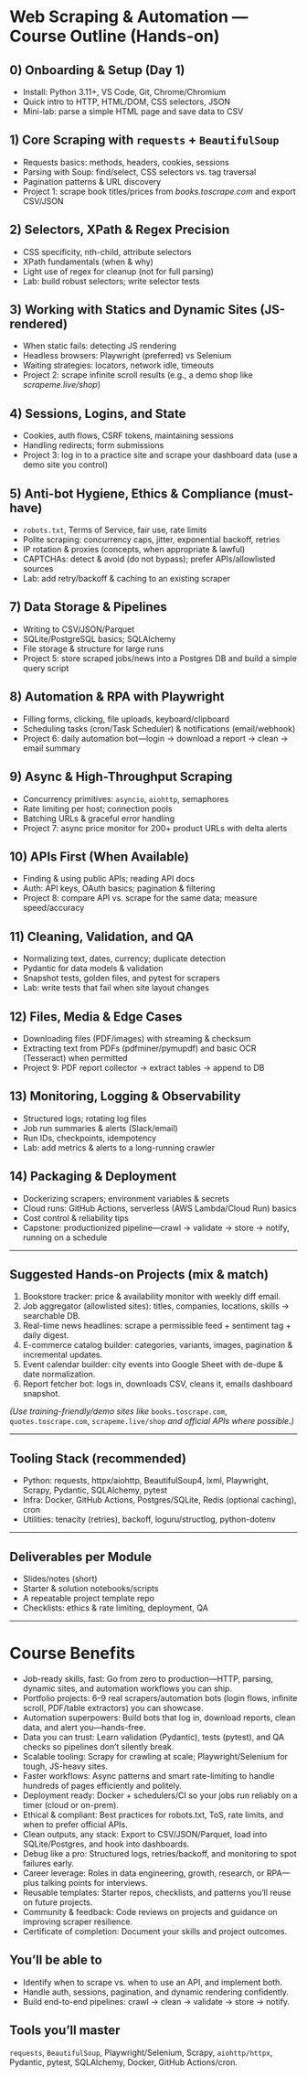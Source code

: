 # Web Scraping & Automation — Course Outline (Hands-on)

## 0) Onboarding & Setup (Day 1)

* Install: Python 3.11+, VS Code, Git, Chrome/Chromium
* Quick intro to HTTP, HTML/DOM, CSS selectors, JSON
* Mini-lab: parse a simple HTML page and save data to CSV

## 1) Core Scraping with `requests` + `BeautifulSoup`

* Requests basics: methods, headers, cookies, sessions
* Parsing with Soup: find/select, CSS selectors vs. tag traversal
* Pagination patterns & URL discovery
* Project 1: scrape book titles/prices from *books.toscrape.com* and export CSV/JSON

## 2) Selectors, XPath & Regex Precision

* CSS specificity, nth-child, attribute selectors
* XPath fundamentals (when & why)
* Light use of regex for cleanup (not for full parsing)
* Lab: build robust selectors; write selector tests

## 3) Working with Statics and Dynamic Sites (JS-rendered)

* When static fails: detecting JS rendering
* Headless browsers: Playwright (preferred) vs Selenium
* Waiting strategies: locators, network idle, timeouts
* Project 2: scrape infinite scroll results (e.g., a demo shop like *scrapeme.live/shop*)

## 4) Sessions, Logins, and State

* Cookies, auth flows, CSRF tokens, maintaining sessions
* Handling redirects; form submissions
* Project 3: log in to a practice site and scrape your dashboard data (use a demo site you control)

## 5) Anti-bot Hygiene, Ethics & Compliance (must-have)

* `robots.txt`, Terms of Service, fair use, rate limits
* Polite scraping: concurrency caps, jitter, exponential backoff, retries
* IP rotation & proxies (concepts, when appropriate & lawful)
* CAPTCHAs: detect & avoid (do not bypass); prefer APIs/allowlisted sources
* Lab: add retry/backoff & caching to an existing scraper

## 7) Data Storage & Pipelines

* Writing to CSV/JSON/Parquet
* SQLite/PostgreSQL basics; SQLAlchemy
* File storage & structure for large runs
* Project 5: store scraped jobs/news into a Postgres DB and build a simple query script

## 8) Automation & RPA with Playwright

* Filling forms, clicking, file uploads, keyboard/clipboard
* Scheduling tasks (cron/Task Scheduler) & notifications (email/webhook)
* Project 6: daily automation bot—login → download a report → clean → email summary

## 9) Async & High-Throughput Scraping

* Concurrency primitives: `asyncio`, `aiohttp`, semaphores
* Rate limiting per host; connection pools
* Batching URLs & graceful error handling
* Project 7: async price monitor for 200+ product URLs with delta alerts

## 10) APIs First (When Available)

* Finding & using public APIs; reading API docs
* Auth: API keys, OAuth basics; pagination & filtering
* Project 8: compare API vs. scrape for the same data; measure speed/accuracy

## 11) Cleaning, Validation, and QA

* Normalizing text, dates, currency; duplicate detection
* Pydantic for data models & validation
* Snapshot tests, golden files, and pytest for scrapers
* Lab: write tests that fail when site layout changes

## 12) Files, Media & Edge Cases

* Downloading files (PDF/images) with streaming & checksum
* Extracting text from PDFs (pdfminer/pymupdf) and basic OCR (Tesseract) when permitted
* Project 9: PDF report collector → extract tables → append to DB

## 13) Monitoring, Logging & Observability

* Structured logs; rotating log files
* Job run summaries & alerts (Slack/email)
* Run IDs, checkpoints, idempotency
* Lab: add metrics & alerts to a long-running crawler

## 14) Packaging & Deployment

* Dockerizing scrapers; environment variables & secrets
* Cloud runs: GitHub Actions, serverless (AWS Lambda/Cloud Run) basics
* Cost control & reliability tips
* Capstone: productionized pipeline—crawl → validate → store → notify, running on a schedule

---

## Suggested Hands-on Projects (mix & match)

1. Bookstore tracker: price & availability monitor with weekly diff email.
2. Job aggregator (allowlisted sites): titles, companies, locations, skills → searchable DB.
3. Real-time news headlines: scrape a permissible feed + sentiment tag + daily digest.
4. E-commerce catalog builder: categories, variants, images, pagination & incremental updates.
5. Event calendar builder: city events into Google Sheet with de-dupe & date normalization.
6. Report fetcher bot: logs in, downloads CSV, cleans it, emails dashboard snapshot.

*(Use training-friendly/demo sites like* `books.toscrape.com`, `quotes.toscrape.com`, `scrapeme.live/shop` *and official APIs where possible.)*

---

## Tooling Stack (recommended)

* Python: requests, httpx/aiohttp, BeautifulSoup4, lxml, Playwright, Scrapy, Pydantic, SQLAlchemy, pytest
* Infra: Docker, GitHub Actions, Postgres/SQLite, Redis (optional caching), cron
* Utilities: tenacity (retries), backoff, loguru/structlog, python-dotenv

---

## Deliverables per Module

* Slides/notes (short)
* Starter & solution notebooks/scripts
* A repeatable project template repo
* Checklists: ethics & rate limiting, deployment, QA

---
# Course Benefits

* Job-ready skills, fast: Go from zero to production—HTTP, parsing, dynamic sites, and automation workflows you can ship.
* Portfolio projects: 6–9 real scrapers/automation bots (login flows, infinite scroll, PDF/table extractors) you can showcase.
* Automation superpowers: Build bots that log in, download reports, clean data, and alert you—hands-free.
* Data you can trust: Learn validation (Pydantic), tests (pytest), and QA checks so pipelines don’t silently break.
* Scalable tooling: Scrapy for crawling at scale; Playwright/Selenium for tough, JS-heavy sites.
* Faster workflows: Async patterns and smart rate-limiting to handle hundreds of pages efficiently and politely.
* Deployment ready: Docker + schedulers/CI so your jobs run reliably on a timer (cloud or on-prem).
* Ethical & compliant: Best practices for robots.txt, ToS, rate limits, and when to prefer official APIs.
* Clean outputs, any stack: Export to CSV/JSON/Parquet, load into SQLite/Postgres, and hook into dashboards.
* Debug like a pro: Structured logs, retries/backoff, and monitoring to spot failures early.
* Career leverage: Roles in data engineering, growth, research, or RPA—plus talking points for interviews.
* Reusable templates: Starter repos, checklists, and patterns you’ll reuse on future projects.
* Community & feedback: Code reviews on projects and guidance on improving scraper resilience.
* Certificate of completion: Document your skills and project outcomes.

## You’ll be able to

* Identify when to scrape vs. when to use an API, and implement both.
* Handle auth, sessions, pagination, and dynamic rendering confidently.
* Build end-to-end pipelines: crawl → clean → validate → store → notify.

## Tools you’ll master

`requests`, `BeautifulSoup`, Playwright/Selenium, Scrapy, `aiohttp/httpx`, Pydantic, pytest, SQLAlchemy, Docker, GitHub Actions/cron.

